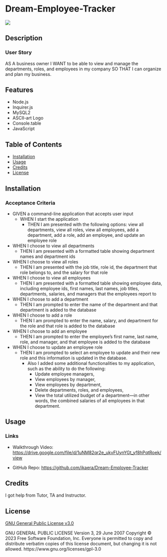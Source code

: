# Dream-Employee-Tracker

<a href = 'https://www.gnu.org/licenses/gpl-3.0'> <img src = "https://img.shields.io/badge/license-GNU General Public License v3.0-blue.svg">
</a>

## Description

<!-- AS A business owner I WANT to be able to view and manage the departments, roles, and employees in my company SO THAT I can organize and plan my business. -->

### User Story

AS A business owner
I WANT to be able to view and manage the departments, roles, and employees in my company
SO THAT I can organize and plan my business.

## Features

- Node.js
- Inquirer.js
- MySQL2
- ASCII-art Logo
- Console.table
- JavaScript

## Table of Contents

- [Installation](#installation)
- [Usage](#usage)
- [Credits](#credits)
- [License](#license)

## Installation

### Acceptance Criteria

- GIVEN a command-line application that accepts user input
  - WHEN I start the application
    - THEN I am presented with the following options: view all departments, view all roles, view all employees, add a department, add a role, add an employee, and update an employee role
- WHEN I choose to view all departments
  - THEN I am presented with a formatted table showing department names and department ids
- WHEN I choose to view all roles
  - THEN I am presented with the job title, role id, the department that role belongs to, and the salary for that role
- WHEN I choose to view all employees
  - THEN I am presented with a formatted table showing employee data, including employee ids, first names, last names, job titles, departments, salaries, and managers that the employees report to
- WHEN I choose to add a department
  - THEN I am prompted to enter the name of the department and that department is added to the database
- WHEN I choose to add a role
  - THEN I am prompted to enter the name, salary, and department for the role and that role is added to the database
- WHEN I choose to add an employee
  - THEN I am prompted to enter the employee’s first name, last name, role, and manager, and that employee is added to the database
- WHEN I choose to update an employee role
  - THEN I am prompted to select an employee to update and their new role and this information is updated in the database.
    - Also I added some additional functionalities to my application, such as the ability to do the following:
      - Update employee managers,
      - View employees by manager,
      - View employees by department,
      - Delete departments, roles, and employees,
      - View the total utilized budget of a department—in other words, the combined salaries of all employees in that department.

## Usage

### Links

- Walkthrough Video: https://drive.google.com/file/d/1uNM82qr2e_ukvFUynYGt_yf8hPqtRoek/view

- GitHub Repo: https://github.com/ikaera/Dream-Employee-Tracker

## Credits

I got help from Tutor, TA and Instructor.

## License

<a href = 'https://www.gnu.org/licenses/gpl-3.0'> GNU General Public License v3.0 </a>

  <p>  GNU GENERAL PUBLIC LICENSE
    Version 3, 29 June 2007    
    Copyright © 2023 Free Software Foundation, Inc. <https://fsf.org/>    
    Everyone is permitted to copy and distribute verbatim copies of this license document, but changing it is not allowed.
    https://www.gnu.org/licenses/gpl-3.0 </p>
